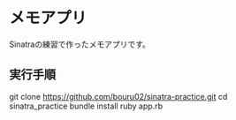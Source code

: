 # メモアプリ
Sinatraの練習で作ったメモアプリです。

## 実行手順
git clone https://github.com/bouru02/sinatra-practice.git
cd sinatra_practice
bundle install
ruby app.rb
